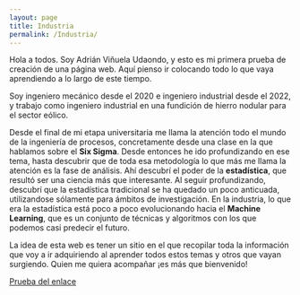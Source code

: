 ```yaml
---
layout: page
title: Industria
permalink: /Industria/
---
```


Hola a todos. Soy Adrián Viñuela Udaondo, y esto es mi primera prueba de creación de una página web. Aquí pienso ir colocando todo lo que vaya aprendiendo a lo largo de este tiempo.

Soy ingeniero mecánico desde el 2020 e ingeniero industrial desde el 2022, y trabajo como ingeniero industrial en una fundición de hierro nodular para el sector eólico.

Desde el final de mi etapa universitaria me llama la atención todo el mundo de la ingeniería de procesos, concretamente desde una clase en la que hablamos sobre el **Six Sigma**. Desde entonces he ido profundizando en ese tema, hasta descubrir que de toda esa metodología lo que más me llama la atención es la fase de análisis. Ahí descubrí el poder de la **estadística**, que resultó ser una ciencia más que interesante. Al seguir profundizando, descubrí que la estadística tradicional se ha quedado un poco anticuada, utilizandose sólamente para ámbitos de investigación. En la industria, lo que era la estadística está poco a poco evolucionando hacia el **Machine Learning**, que es un conjunto de técnicas y algoritmos con los que podemos casi predecir el futuro.

La idea de esta web es tener un sitio en el que recopilar toda la información que voy a ir adquiriendo al aprender todos estos temas y otros que vayan surgiendo. Quien me quiera acompañar ¡es más que bienvenido!

[Prueba del enlace](prueba.md)